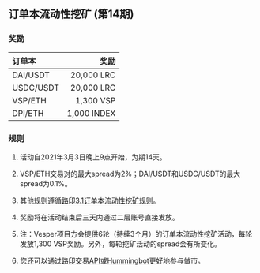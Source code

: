 ## 订单本流动性挖矿 (第14期)


### 奖励

 | **订单本** | **奖励** |
| :--- | ---: |
| DAI/USDT | 20,000 LRC|
| USDC/USDT | 20,000 LRC|
| VSP/ETH | 1,300 VSP|
| DPI/ETH | 1,000 INDEX|

### 规则

1) 活动自2021年3月3日晚上9点开始，为期14天。

2) VSP/ETH交易对的最大spread为2%；DAI/USDT和USDC/USDT的最大spread为0.1%。

3) 其他规则遵循[路印3.1订单本流动性挖矿规则](https://loopring.org/#/post/market-making-competition-cn)。

4) 奖励将在活动结束后三天内通过二层账号直接发放。

5) 注：Vesper项目方会提供6轮（持续3个月）的订单本流动性挖矿活动，每轮发放1,300 VSP奖励。另外，每轮挖矿活动的spread会有所变化。

6) 您还可以通过[路印交易API](https://docs3.loopring.io/zh-hans/)或[Hummingbot](https://docs.hummingbot.io/exchange-connectors/loopring/)更好地参与做市。
